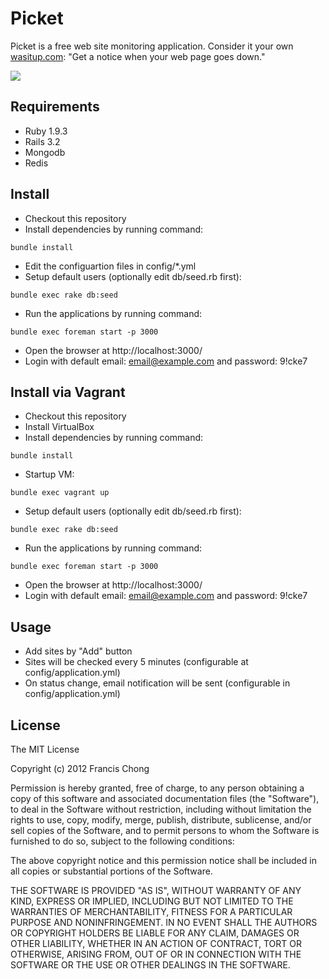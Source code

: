 # Picket

Picket is a free web site monitoring application. Consider it your own [wasitup.com](http://wasitup.com): "Get a notice when your web page goes down."

![](http://cl.ly/0m2e2H0X0N1a0g3j1702/%E8%9E%A2%E5%B9%95%E5%BF%AB%E7%85%A7%202012-02-10%20%E4%B8%8B%E5%8D%8802.23.28.png)

## Requirements

- Ruby 1.9.3
- Rails 3.2
- Mongodb
- Redis

## Install

- Checkout this repository
- Install dependencies by running command:
```
bundle install
```
- Edit the configuartion files in config/*.yml
- Setup default users (optionally edit db/seed.rb first):
```
bundle exec rake db:seed
```
- Run the applications by running command:
```
bundle exec foreman start -p 3000
```
- Open the browser at http://localhost:3000/
- Login with default email: email@example.com and password: 9!cke7

## Install via Vagrant

- Checkout this repository
- Install VirtualBox
- Install dependencies by running command:
```
bundle install
```
- Startup VM:
```
bundle exec vagrant up
```
- Setup default users (optionally edit db/seed.rb first):
```
bundle exec rake db:seed
```
- Run the applications by running command:
```
bundle exec foreman start -p 3000
```
- Open the browser at http://localhost:3000/
- Login with default email: email@example.com and password: 9!cke7

## Usage

- Add sites by "Add" button
- Sites will be checked every 5 minutes (configurable at config/application.yml)
- On status change, email notification will be sent (configurable in config/application.yml)

## License

The MIT License

Copyright (c) 2012 Francis Chong

Permission is hereby granted, free of charge, to any person obtaining
a copy of this software and associated documentation files (the
"Software"), to deal in the Software without restriction, including
without limitation the rights to use, copy, modify, merge, publish,
distribute, sublicense, and/or sell copies of the Software, and to
permit persons to whom the Software is furnished to do so, subject to
the following conditions:

The above copyright notice and this permission notice shall be
included in all copies or substantial portions of the Software.

THE SOFTWARE IS PROVIDED "AS IS", WITHOUT WARRANTY OF ANY KIND,
EXPRESS OR IMPLIED, INCLUDING BUT NOT LIMITED TO THE WARRANTIES OF
MERCHANTABILITY, FITNESS FOR A PARTICULAR PURPOSE AND
NONINFRINGEMENT. IN NO EVENT SHALL THE AUTHORS OR COPYRIGHT HOLDERS BE
LIABLE FOR ANY CLAIM, DAMAGES OR OTHER LIABILITY, WHETHER IN AN ACTION
OF CONTRACT, TORT OR OTHERWISE, ARISING FROM, OUT OF OR IN CONNECTION
WITH THE SOFTWARE OR THE USE OR OTHER DEALINGS IN THE SOFTWARE.